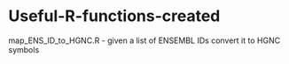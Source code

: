 # Useful-R-functions-created

map_ENS_ID_to_HGNC.R - given a list of ENSEMBL IDs convert it to HGNC symbols
